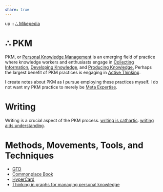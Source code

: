 ```yaml
---  
share: true  
---  
```

up :: [∴ Mikepedia](./index.md)  
  
# ∴ PKM  
  
PKM, or [Personal Knowledge Management](./Personal-Knowledge-Management.md) is an emerging field of practice where knowledge workers and enthusiasts engage in [Collecting Information](./Collecting-Information.md), [Developing Knowledge](./Developing-Knowledge.md), and [Producing Knowledge.](./Producing-Knowledge-.md) Perhaps the largest benefit of PKM practices is engaging in [Active Thinking](./active-thinking.md).  
  
I create notes about PKM as I pursue employing these practices myself. I do not want my PKM practice to merely be [Meta Expertise](./Meta-Expertise.md).  
  
# Writing  
Writing is a crucial aspect of the PKM process. [writing is cathartic](./writing-is-cathartic.md). [writing aids understanding](./writing-aids-understanding.md).  
  
# Methods, Movements, Tools, and Techniques  
- [GTD](GTD.md)  
- [Commonplace Book](Commonplace%20Book.md)  
- [HyperCard](./HyperCard.md)  
- [Thinking in graphs for managing personal knowledge](./Thinking-in-graphs-for-managing-personal-knowledge.md)  
  
  
  
